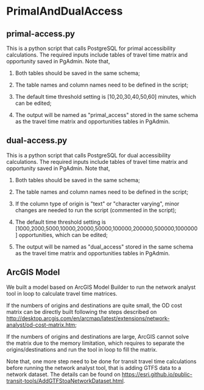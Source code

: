 # PrimalAndDualAccess

## primal-access.py

This is a python script that calls PostgreSQL for primal accessibility calculations. The required inputs include tables of travel time matrix and opportunity saved in PgAdmin. Note that,

1. Both tables should be saved in the same schema;

2. The table names and column names need to be defined in the script;

3. The default time threshold setting is [10,20,30,40,50,60] minutes, which can be edited;

4. The output will be named as "primal_access" stored in the same schema as the travel time matrix and opportunities tables in PgAdmin.


## dual-access.py

This is a python script that calls PostgreSQL for dual accessibility calculations. The required inputs include tables of travel time matrix and opportunity saved in PgAdmin. Note that,

1. Both tables should be saved in the same schema;

2. The table names and column names need to be defined in the script;

3. If the column type of origin is "text" or "character varying", minor changes are needed to run the script (commented in the script);

4. The default time threshold setting is [1000,2000,5000,10000,20000,50000,100000,200000,500000,1000000] opportunities, which can be edited;

5. The output will be named as "dual_access" stored in the same schema as the travel time matrix and opportunities tables in PgAdmin.

## ArcGIS Model

We built a model based on ArcGIS Model Builder to run the network analyst tool in loop to calculate travel time matrices.

If the numbers of origins and destinations are quite small, the OD cost matrix can be directly built following the steps described on http://desktop.arcgis.com/en/arcmap/latest/extensions/network-analyst/od-cost-matrix.htm;

If the numbers of origins and destinations are large, ArcGIS cannot solve the matrix due to the memory limitation, which requires to separate the origins/destinations and run the tool in loop to fill the matrix. 

Note that, one more step need to be done for transit travel time calculations before running the network analyst tool, that is adding GTFS data to a network dataset. The details can be found on https://esri.github.io/public-transit-tools/AddGTFStoaNetworkDataset.html.

